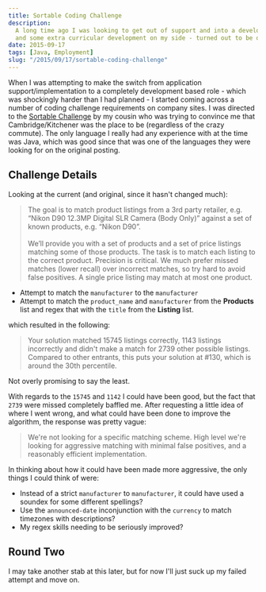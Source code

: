 ```yaml
---
title: Sortable Coding Challenge
description:
  A long time ago I was looking to get out of support and into a development role.  At this point I had education
  and some extra curricular development on my side - turned out to be quite the learning experience.
date: 2015-09-17
tags: [Java, Employment]
slug: "/2015/09/17/sortable-coding-challenge"
---
```


When I was attempting to make the switch from application support/implementation to a completely development based role - which was shockingly harder than I had planned - I started coming across a number of coding challenge requirements on company sites. I was directed to the [Sortable Challenge](https://sortable.com/coding-challenge/) by my cousin who was trying to convince me that Cambridge/Kitchener was the place to be (regardless of the crazy commute). The only language I really had any experience with at the time was Java, which was good since that was one of the languages they were looking for on the original posting.

## Challenge Details

Looking at the current (and original, since it hasn't changed much):

> The goal is to match product listings from a 3rd party retailer, e.g. “Nikon D90 12.3MP Digital SLR Camera (Body Only)” against a set of known products, e.g. “Nikon D90”. <br /><br />We’ll provide you with a set of products and a set of price listings matching some of those products. The task is to match each listing to the correct product. Precision is critical. We much prefer missed matches (lower recall) over incorrect matches, so try hard to avoid false positives. A single price listing may match at most one product.

- Attempt to match the `manufacturer` to the `manufacturer`
- Attempt to match the `product_name` and `manufacturer` from the **Products** list and regex that with the `title` from the **Listing** list.

which resulted in the following:

> Your solution matched 15745 listings correctly, 1143 listings incorrectly and didn't make a match for 2739 other possible listings. Compared to other entrants, this puts your solution at #130, which is around the 30th percentile.

Not overly promising to say the least.

With regards to the `15745` and `1142` I could have been good, but the fact that `2739` were missed completely baffled me. After requesting a little idea of where I went wrong, and what could have been done to improve the algorithm, the response was pretty vague:

> We're not looking for a specific matching scheme. High level we're looking for aggressive matching with minimal false positives, and a reasonably efficient implementation.

In thinking about how it could have been made more aggressive, the only things I could think of were:

- Instead of a strict `manufacturer` to `manufacturer`, it could have used a soundex for some different spellings?
- Use the `announced-date` inconjunction with the `currency` to match timezones with descriptions?
- My regex skills needing to be seriously improved?

## Round Two

I may take another stab at this later, but for now I'll just suck up my failed attempt and move on.
